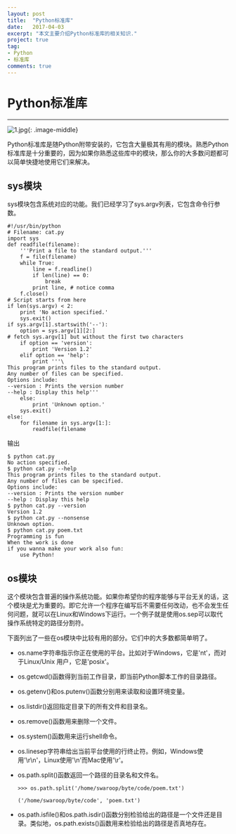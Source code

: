 ```yaml
---
layout: post
title:  "Python标准库"
date:   2017-04-03
excerpt: "本文主要介绍Python标准库的相关知识."
project: true
tag:
- Python 
- 标准库
comments: true
---
```

# Python标准库
---

 ![1.jpg](https://timgsa.baidu.com/timg?image&quality=80&size=b9999_10000&sec=1490721844720&di=c0cee3f559d57504906878d4a26ec069&imgtype=0&src=http%3A%2F%2Fwww.gzzhikong.com%2Fuploads%2F2013%2F06%2F011517043759.jpg){: .image-middle}

Python标准库是随Python附带安装的，它包含大量极其有用的模块。熟悉Python标准库是十分重要的，因为如果你熟悉这些库中的模块，那么你的大多数问题都可以简单快捷地使用它们来解决。

## sys模块

sys模块包含系统对应的功能。我们已经学习了sys.argv列表，它包含命令行参数。
	#!/usr/bin/python	# Filename: cat.py	import sys	def readfile(filename):		'''Print a file to the standard output.'''		f = file(filename)		while True:			line = f.readline()			if len(line) == 0:				break			print line, # notice comma		f.close()	# Script starts from here	if len(sys.argv) < 2:		print 'No action specified.'		sys.exit()	if sys.argv[1].startswith('--'):		option = sys.argv[1][2:]	# fetch sys.argv[1] but without the first two characters		if option == 'version':			print 'Version 1.2'		elif option == 'help':			print '''\	This program prints files to the standard output.	Any number of files can be specified.	Options include:	--version : Prints the version number	--help : Display this help'''		else:			print 'Unknown option.'		sys.exit()	else:		for filename in sys.argv[1:]:			readfile(filename
输出

	$ python cat.py	No action specified.	$ python cat.py --help	This program prints files to the standard output.	Any number of files can be specified.	Options include:	--version : Prints the version number	--help : Display this help	$ python cat.py --version	Version 1.2	$ python cat.py --nonsense	Unknown option.	$ python cat.py poem.txt	Programming is fun	When the work is done	if you wanna make your work also fun:		use Python!
## os模块

这个模块包含普遍的操作系统功能。如果你希望你的程序能够与平台无关的话，这个模块是尤为重要的。即它允许一个程序在编写后不需要任何改动，也不会发生任何问题，就可以在Linux和Windows下运行。一个例子就是使用os.sep可以取代操作系统特定的路径分割符。下面列出了一些在os模块中比较有用的部分。它们中的大多数都简单明了。
* os.name字符串指示你正在使用的平台。比如对于Windows，它是'nt'，而对于Linux/Unix用户，它是'posix'。* os.getcwd()函数得到当前工作目录，即当前Python脚本工作的目录路径。* os.getenv()和os.putenv()函数分别用来读取和设置环境变量。* os.listdir()返回指定目录下的所有文件和目录名。* os.remove()函数用来删除一个文件。* os.system()函数用来运行shell命令。* os.linesep字符串给出当前平台使用的行终止符。例如，Windows使用'\r\n'，Linux使用'\n'而Mac使用'\r'。* os.path.split()函数返回一个路径的目录名和文件名。

	`>>> os.path.split('/home/swaroop/byte/code/poem.txt')`
		`('/home/swaroop/byte/code', 'poem.txt')`
	
* os.path.isfile()和os.path.isdir()函数分别检验给出的路径是一个文件还是目录。类似地，os.path.exists()函数用来检验给出的路径是否真地存在。